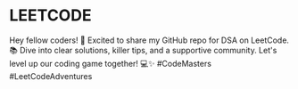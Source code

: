 # LEETCODE
Hey fellow coders! 🚀 Excited to share my GitHub repo for DSA on LeetCode. 📚 Dive into clear solutions, killer tips, and a supportive community. Let's level up our coding game together! 💻✨ #CodeMasters #LeetCodeAdventures
